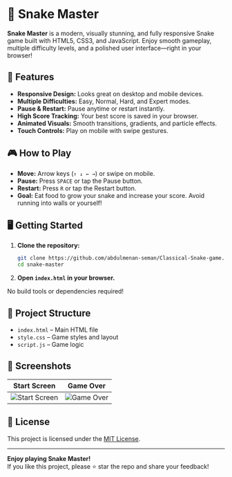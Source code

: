 # 🐍 Snake Master

**Snake Master** is a modern, visually stunning, and fully responsive Snake game built with HTML5, CSS3, and JavaScript. Enjoy smooth gameplay, multiple difficulty levels, and a polished user interface—right in your browser!

## 🚀 Features

- **Responsive Design:** Looks great on desktop and mobile devices.
- **Multiple Difficulties:** Easy, Normal, Hard, and Expert modes.
- **Pause & Restart:** Pause anytime or restart instantly.
- **High Score Tracking:** Your best score is saved in your browser.
- **Animated Visuals:** Smooth transitions, gradients, and particle effects.
- **Touch Controls:** Play on mobile with swipe gestures.

## 🎮 How to Play

- **Move:** Arrow keys (`↑ ↓ ← →`) or swipe on mobile.
- **Pause:** Press `SPACE` or tap the Pause button.
- **Restart:** Press `R` or tap the Restart button.
- **Goal:** Eat food to grow your snake and increase your score. Avoid running into walls or yourself!

## 🖥️ Getting Started

1. **Clone the repository:**
   ```sh
   git clone https://github.com/abdulmenan-seman/Classical-Snake-game.git
   cd snake-master
   ```

2. **Open `index.html` in your browser.**

No build tools or dependencies required!

## 📁 Project Structure

- `index.html` – Main HTML file
- `style.css` – Game styles and layout
- `script.js` – Game logic

## 📸 Screenshots

| Start Screen | Game Over |
|--------------|-----------|
| ![Start Screen](https://user-images.githubusercontent.com/your-username/snake-master-start.png) | ![Game Over](https://user-images.githubusercontent.com/your-username/snake-master-gameover.png) |

## 📝 License

This project is licensed under the [MIT License](LICENSE).

---

**Enjoy playing Snake Master!**  
If you like this project, please ⭐️ star the repo and share your feedback!
